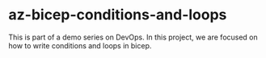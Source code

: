 # az-bicep-conditions-and-loops
This is part of a demo series on DevOps. In this project, we are focused on how to write conditions and loops in bicep.
